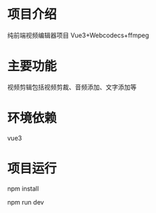 # 项目介绍
纯前端视频编辑器项目 Vue3+Webcodecs+ffmpeg

# 主要功能
视频剪辑包括视频剪裁、音频添加、文字添加等

# 环境依赖
vue3

# 项目运行
npm install

npm run dev
